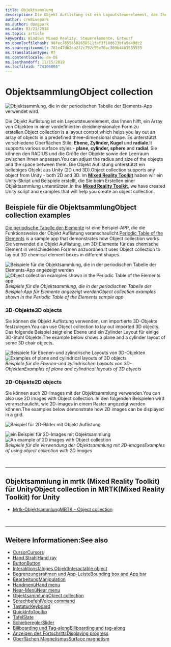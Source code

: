 ```yaml
---
title: Objektsammlung
description: Die Objekt Auflistung ist ein Layoutsteuerelement, das Ihnen hilft, ein Array von Objekten in einer vordefinierten dreidimensionalen Form zu erstellen.
author: cre8ivepark
ms.author: dongpark
ms.date: 03/21/2018
ms.topic: article
keywords: Windows Mixed Reality, Steuerelemente, Entwurf
ms.openlocfilehash: 98fec76558502658511faf3f18d623bfa5a49dc2
ms.sourcegitcommit: 781e47db2ca2f2c792c95e76ac309b44b3535555
ms.translationtype: MT
ms.contentlocale: de-DE
ms.lasthandoff: 11/15/2019
ms.locfileid: "74106004"
---
```

# <a name="object-collection"></a><span data-ttu-id="4254b-104">Objektsammlung</span><span class="sxs-lookup"><span data-stu-id="4254b-104">Object collection</span></span>

![Objektsammlung, die in der periodischen Tabelle der Elements-App verwendet wird.](images/UX/UX_Hero_ObjectCollection.jpg)<br>


<span data-ttu-id="4254b-106">Die Objekt Auflistung ist ein Layoutsteuerelement, das Ihnen hilft, ein Array von Objekten in einer vordefinierten dreidimensionalen Form zu erstellen.</span><span class="sxs-lookup"><span data-stu-id="4254b-106">Object collection is a layout control which helps you lay out an array of objects in a predefined three-dimensional shape.</span></span> <span data-ttu-id="4254b-107">Es unterstützt verschiedene Oberflächen Stile: **Ebene, Zylinder, Kugel** und **radiale**.</span><span class="sxs-lookup"><span data-stu-id="4254b-107">It supports various surface styles - **plane, cylinder, sphere** and **radial**.</span></span> <span data-ttu-id="4254b-108">Sie können den RADIUS und die Größe der Objekte sowie den Leerraum zwischen Ihnen anpassen.</span><span class="sxs-lookup"><span data-stu-id="4254b-108">You can adjust the radius and size of the objects and the space between them.</span></span> <span data-ttu-id="4254b-109">Die Objekt Auflistung unterstützt ein beliebiges Objekt aus Unity (2D und 3D).</span><span class="sxs-lookup"><span data-stu-id="4254b-109">Object collection supports any object from Unity - both 2D and 3D.</span></span> <span data-ttu-id="4254b-110">Im **[Mixed Reality Toolkit](https://microsoft.github.io/MixedRealityToolkit-Unity/Documentation/README_ObjectCollection.html)** haben wir ein Unity-Skript und Beispiele erstellt, die Sie beim Erstellen einer Objektsammlung unterstützen.</span><span class="sxs-lookup"><span data-stu-id="4254b-110">In the **[Mixed Reality Toolkit](https://microsoft.github.io/MixedRealityToolkit-Unity/Documentation/README_ObjectCollection.html)**, we have created Unity script and examples that will help you create an object collection.</span></span>


## <a name="object-collection-examples"></a><span data-ttu-id="4254b-111">Beispiele für die Objektsammlung</span><span class="sxs-lookup"><span data-stu-id="4254b-111">Object collection examples</span></span>

<span data-ttu-id="4254b-112">[Die periodische Tabelle der-Elemente](periodic-table-of-the-elements.md) ist eine Beispiel-APP, die die Funktionsweise der Objekt Auflistung veranschaulicht.</span><span class="sxs-lookup"><span data-stu-id="4254b-112">[Periodic Table of the Elements](periodic-table-of-the-elements.md) is a sample app that demonstrates how Object collection works.</span></span> <span data-ttu-id="4254b-113">Sie verwendet die Objekt Auflistung, um 3D-Elemente für das chemische Element in verschiedenen Formen anzuordnen.</span><span class="sxs-lookup"><span data-stu-id="4254b-113">It uses Object collection to lay out 3D chemical element boxes in different shapes.</span></span>

<span data-ttu-id="4254b-114">![Beispiele für die Objektsammlung, die in der periodischen Tabelle der Elements-App angezeigt werden](images/periodictable-collections-1000px.jpg)</span><span class="sxs-lookup"><span data-stu-id="4254b-114">![Object collection examples shown in the Periodic Table of the Elements app](images/periodictable-collections-1000px.jpg)</span></span><br>
<span data-ttu-id="4254b-115">*Beispiele für die Objektsammlung, die in der periodischen Tabelle der Beispiel-App für Elemente angezeigt werden*</span><span class="sxs-lookup"><span data-stu-id="4254b-115">*Object collection examples shown in the Periodic Table of the Elements sample app*</span></span>

### <a name="3d-objects"></a><span data-ttu-id="4254b-116">3D-Objekte</span><span class="sxs-lookup"><span data-stu-id="4254b-116">3D objects</span></span>

<span data-ttu-id="4254b-117">Sie können die Objekt Auflistung verwenden, um importierte 3D-Objekte festzulegen.</span><span class="sxs-lookup"><span data-stu-id="4254b-117">You can use Object collection to lay out imported 3D objects.</span></span> <span data-ttu-id="4254b-118">Das folgende Beispiel zeigt eine Ebene und ein Zylinder Layout für einige 3D-Stuhl Objekte.</span><span class="sxs-lookup"><span data-stu-id="4254b-118">The example below shows a plane and a cylinder layout of some 3D chair objects.</span></span>

<span data-ttu-id="4254b-119">![Beispiele für Ebenen-und zylindrische Layouts von 3D-Objekten](images/objectcollection-3dobjects-1000px.jpg)</span><span class="sxs-lookup"><span data-stu-id="4254b-119">![Examples of plane and cylindrical layouts of 3D objects](images/objectcollection-3dobjects-1000px.jpg)</span></span><br>
<span data-ttu-id="4254b-120">*Beispiele für die Ebenen-und zylindrischen Layouts von 3D-Objekten*</span><span class="sxs-lookup"><span data-stu-id="4254b-120">*Examples of plane and cylindrical layouts of 3D objects*</span></span>

### <a name="2d-objects"></a><span data-ttu-id="4254b-121">2D-Objekte</span><span class="sxs-lookup"><span data-stu-id="4254b-121">2D objects</span></span>

<span data-ttu-id="4254b-122">Sie können auch 2D-Images mit der Objektsammlung verwenden.</span><span class="sxs-lookup"><span data-stu-id="4254b-122">You can also use 2D images with Object collection.</span></span> <span data-ttu-id="4254b-123">In den folgenden Beispielen wird veranschaulicht, wie 2D-images in einem Raster angezeigt werden können.</span><span class="sxs-lookup"><span data-stu-id="4254b-123">The examples below demonstrate how 2D images can be displayed in a grid.</span></span>

![Beispiel für 2D-Bilder mit Objekt Auflistung](images/940px-layout-3dobjects-3.jpg)

<span data-ttu-id="4254b-125">![ein Beispiel für 2D-Images mit Objektsammlung](images/940px-layout-2dimages.jpg)</span><span class="sxs-lookup"><span data-stu-id="4254b-125">![An example of 2D images with Object collection](images/940px-layout-2dimages.jpg)</span></span><br>
<span data-ttu-id="4254b-126">*Beispiele für die Verwendung der Objektsammlung mit 2D-images*</span><span class="sxs-lookup"><span data-stu-id="4254b-126">*Examples of using object collection with 2D images*</span></span>

<br>

---

## <a name="object-collection-in-mrtkmixed-reality-toolkit-for-unity"></a><span data-ttu-id="4254b-127">Objektsammlung in mrtk (Mixed Reality Toolkit) für Unity</span><span class="sxs-lookup"><span data-stu-id="4254b-127">Object collection in MRTK(Mixed Reality Toolkit) for Unity</span></span>

* [<span data-ttu-id="4254b-128">Mrtk-Objektsammlung</span><span class="sxs-lookup"><span data-stu-id="4254b-128">MRTK - Object collection</span></span>](https://microsoft.github.io/MixedRealityToolkit-Unity/Documentation/README_ObjectCollection.html)


<br>

---


## <a name="see-also"></a><span data-ttu-id="4254b-129">Weitere Informationen:</span><span class="sxs-lookup"><span data-stu-id="4254b-129">See also</span></span>

* [<span data-ttu-id="4254b-130">Cursor</span><span class="sxs-lookup"><span data-stu-id="4254b-130">Cursors</span></span>](cursors.md)
* [<span data-ttu-id="4254b-131">Hand Strahl</span><span class="sxs-lookup"><span data-stu-id="4254b-131">Hand ray</span></span>](point-and-commit.md)
* [<span data-ttu-id="4254b-132">Button</span><span class="sxs-lookup"><span data-stu-id="4254b-132">Button</span></span>](button.md)
* [<span data-ttu-id="4254b-133">Interaktionsfähiges Objekt</span><span class="sxs-lookup"><span data-stu-id="4254b-133">Interactable object</span></span>](interactable-object.md)
* [<span data-ttu-id="4254b-134">Begrenzungsrahmen und App-Leiste</span><span class="sxs-lookup"><span data-stu-id="4254b-134">Bounding box and App bar</span></span>](app-bar-and-bounding-box.md)
* [<span data-ttu-id="4254b-135">Bearbeitung</span><span class="sxs-lookup"><span data-stu-id="4254b-135">Manipulation</span></span>](direct-manipulation.md)
* [<span data-ttu-id="4254b-136">Handmenü</span><span class="sxs-lookup"><span data-stu-id="4254b-136">Hand menu</span></span>](hand-menu.md)
* [<span data-ttu-id="4254b-137">Near-Menü</span><span class="sxs-lookup"><span data-stu-id="4254b-137">Near menu</span></span>](near-menu.md)
* [<span data-ttu-id="4254b-138">Objektsammlung</span><span class="sxs-lookup"><span data-stu-id="4254b-138">Object collection</span></span>](object-collection.md)
* [<span data-ttu-id="4254b-139">Sprachbefehl</span><span class="sxs-lookup"><span data-stu-id="4254b-139">Voice command</span></span>](voice-input.md)
* [<span data-ttu-id="4254b-140">Tastatur</span><span class="sxs-lookup"><span data-stu-id="4254b-140">Keyboard</span></span>](keyboard.md)
* [<span data-ttu-id="4254b-141">QuickInfo</span><span class="sxs-lookup"><span data-stu-id="4254b-141">Tooltip</span></span>](tooltip.md)
* [<span data-ttu-id="4254b-142">Tafel</span><span class="sxs-lookup"><span data-stu-id="4254b-142">Slate</span></span>](slate.md)
* [<span data-ttu-id="4254b-143">Schieberegler</span><span class="sxs-lookup"><span data-stu-id="4254b-143">Slider</span></span>](slider.md)
* [<span data-ttu-id="4254b-144">Billboarding und Tag-along</span><span class="sxs-lookup"><span data-stu-id="4254b-144">Billboarding and tag-along</span></span>](billboarding-and-tag-along.md)
* [<span data-ttu-id="4254b-145">Anzeigen des Fortschritts</span><span class="sxs-lookup"><span data-stu-id="4254b-145">Displaying progress</span></span>](progress.md)
* [<span data-ttu-id="4254b-146">Oberflächen Magnetismus</span><span class="sxs-lookup"><span data-stu-id="4254b-146">Surface magnetism</span></span>](surface-magnetism.md)
